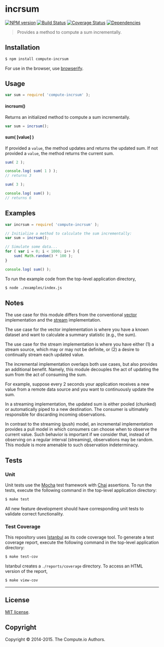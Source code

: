 incrsum
===
[![NPM version][npm-image]][npm-url] [![Build Status][travis-image]][travis-url] [![Coverage Status][coveralls-image]][coveralls-url] [![Dependencies][dependencies-image]][dependencies-url]

> Provides a method to compute a sum incrementally.


## Installation

``` bash
$ npm install compute-incrsum
```

For use in the browser, use [browserify](https://github.com/substack/node-browserify).


## Usage

``` javascript
var sum = require( 'compute-incrsum' );
```

#### incrsum()

Returns an initialized method to compute a sum incrementally.

``` javascript
var sum = incrsum();
```

#### sum( [value] )

If provided a `value`, the method updates and returns the updated sum. If not provided a `value`, the method returns the current sum.

``` javascript
sum( 2 );

console.log( sum( 1 ) );
// returns 3

sum( 3 );

console.log( sum() );
// returns 6
```


## Examples

``` javascript
var incrsum = require( 'compute-incrsum' );

// Initialize a method to calculate the sum incrementally:
var sum = incrsum();

// Simulate some data...
for ( var i = 0; i < 1000; i++ ) {
	sum( Math.random() * 100 );
}

console.log( sum() );
```

To run the example code from the top-level application directory,

``` bash
$ node ./examples/index.js
```

## Notes

The use case for this module differs from the conventional [vector](https://github.com/compute-io/sum) implementation and the [stream](https://github.com/flow-io/?query=sum) implementation.

The use case for the vector implementation is where you have a known dataset and want to calculate a summary statistic (e.g., the sum).

The use case for the stream implementation is where you have either (1) a stream source, which may or may not be definite, or (2) a desire to continually stream each updated value.

The incremental implementation overlaps both use cases, but also provides an additional benefit. Namely, this module decouples the act of updating the sum from the act of consuming the sum.

For example, suppose every 2 seconds your application receives a new value from a remote data source and you want to continuously update the sum.

In a streaming implementation, the updated sum is either pooled (chunked) or automatically piped to a new destination. The consumer is ultimately responsible for discarding incoming observations.

In contrast to the streaming (push) model, an incremental implementation provides a pull model in which consumers can choose when to observe the current value. Such behavior is important if we consider that, instead of observing on a regular interval (streaming), observations may be random. This module is more amenable to such observation indeterminacy.


## Tests

### Unit

Unit tests use the [Mocha](http://mochajs.org) test framework with [Chai](http://chaijs.com) assertions. To run the tests, execute the following command in the top-level application directory:

``` bash
$ make test
```

All new feature development should have corresponding unit tests to validate correct functionality.


### Test Coverage

This repository uses [Istanbul](https://github.com/gotwarlost/istanbul) as its code coverage tool. To generate a test coverage report, execute the following command in the top-level application directory:

``` bash
$ make test-cov
```

Istanbul creates a `./reports/coverage` directory. To access an HTML version of the report,

``` bash
$ make view-cov
```


---
## License

[MIT license](http://opensource.org/licenses/MIT).


## Copyright

Copyright &copy; 2014-2015. The Compute.io Authors.


[npm-image]: http://img.shields.io/npm/v/compute-incrsum.svg
[npm-url]: https://npmjs.org/package/compute-incrsum

[travis-image]: http://img.shields.io/travis/compute-io/incrsum/master.svg
[travis-url]: https://travis-ci.org/compute-io/incrsum

[coveralls-image]: https://img.shields.io/coveralls/compute-io/incrsum/master.svg
[coveralls-url]: https://coveralls.io/r/compute-io/incrsum?branch=master

[dependencies-image]: http://img.shields.io/david/compute-io/incrsum.svg
[dependencies-url]: https://david-dm.org/compute-io/incrsum

[dev-dependencies-image]: http://img.shields.io/david/dev/compute-io/incrsum.svg
[dev-dependencies-url]: https://david-dm.org/dev/compute-io/incrsum

[github-issues-image]: http://img.shields.io/github/issues/compute-io/incrsum.svg
[github-issues-url]: https://github.com/compute-io/incrsum/issues
